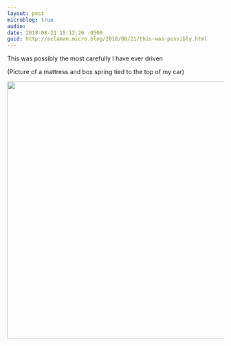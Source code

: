 ```yaml
---
layout: post
microblog: true
audio: 
date: 2018-08-21 15:12:26 -0500
guid: http://aclaman.micro.blog/2018/08/21/this-was-possibly.html
---
```

This was possibly the most carefully I have ever driven

(Picture of a mattress and box spring tied to the top of my car)

<img src="http://micro.alexclaman.com/uploads/2018/26ccb7707c.jpg" width="600" height="600" />
